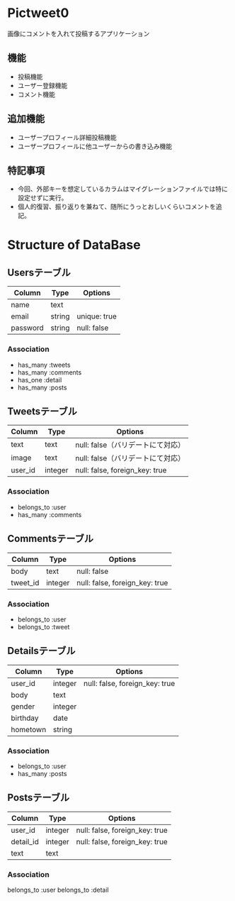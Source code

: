 # Pictweet0

画像にコメントを入れて投稿するアプリケーション

## 機能
- 投稿機能
- ユーザー登録機能
- コメント機能

## 追加機能
- ユーザープロフィール詳細投稿機能
- ユーザープロフィールに他ユーザーからの書き込み機能

## 特記事項
- 今回、外部キーを想定しているカラムはマイグレーションファイルでは特に設定せずに実行。
- 個人的復習、振り返りを兼ねて、随所にうっとおしいくらいコメントを追記。


# Structure of DataBase

## Usersテーブル
|Column|Type|Options|
|------|----|-------|
|name|text||
|email|string|unique: true|
|password|string|null: false|

### Association
- has_many :tweets
- has_many :comments
- has_one  :detail
- has_many :posts


## Tweetsテーブル
|Column|Type|Options|
|------|----|-------|
|text|text|null: false（バリデートにて対応）|
|image|text|null: false（バリデートにて対応）|
|user_id|integer|null: false, foreign_key: true|

### Association
- belongs_to :user
- has_many :comments


## Commentsテーブル
|Column|Type|Options|
|------|----|-------|
|body|text|null: false|
|tweet_id|integer|null: false, foreign_key: true|

### Association
- belongs_to :user
- belongs_to :tweet


## Detailsテーブル
|Column|Type|Options|
|------|----|-------|
|user_id|integer|null: false, foreign_key: true|
|body|text||
|gender|integer||
|birthday|date||
|hometown|string||

### Association
- belongs_to :user
- has_many   :posts


## Postsテーブル
|Column|Type|Options|
|------|----|-------|
|user_id|integer|null: false, foreign_key: true|
|detail_id|integer|null: false, foreign_key: true|
|text|text||

### Association
  belongs_to :user
  belongs_to :detail

